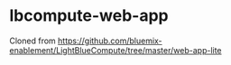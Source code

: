 # lbcompute-web-app

Cloned from https://github.com/bluemix-enablement/LightBlueCompute/tree/master/web-app-lite


